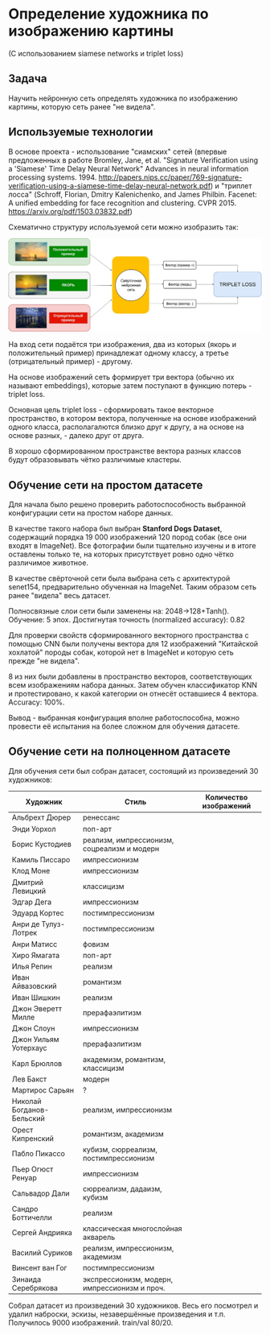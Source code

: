 # Определение художника по изображению картины
(С использованием siamese networks и triplet loss)

## Задача
Научить нейронную сеть определять художника по изображению картины, которую сеть ранее "не видела".

## Используемые технологии
В основе проекта - использование "сиамских" сетей (впервые предложенных в работе Bromley, Jane, et al. "Signature Verification using a 'Siamese' Time Delay Neural Network" Advances in neural information processing systems. 1994. http://papers.nips.cc/paper/769-signature-verification-using-a-siamese-time-delay-neural-network.pdf) и "триплет лосса"
(Schroff, Florian, Dmitry Kalenichenko, and James Philbin. Facenet: A unified embedding for face recognition and clustering. CVPR 2015. https://arxiv.org/pdf/1503.03832.pdf)


Схематично структуру используемой сети можно изобразить так:


![Diagram with siamese network with triplet loss](/images/siamese-triplet-diagram.jpg)


На вход сети подаётся три изображения, два из которых (якорь и положительный пример) принадлежат одному классу, а третье (отрицательный пример) - другому.

На основе изображений сеть формирует три вектора (обычно их называют embeddings), которые затем поступают в функцию потерь - triplet loss.

Основная цель triplet loss - сформировать такое векторное пространство, в котором вектора, полученные на основе изображений одного класса, располагалются близко друг к другу, а на основе на основе разных, - далеко друг от друга.

В хорошо сформированном пространстве вектора разных классов будут образовывать чётко различимые кластеры.

## Обучение сети на простом датасете
Для начала было решено проверить работоспособность выбранной конфигурации сети на простом наборе данных.

В качестве такого набора был выбран **Stanford Dogs Dataset**, содержащий порядка 19 000 изображений 120 пород собак (все они входят в ImageNet).
Все фотографии были тщательно изучены и в итоге оставлены только те, на которых присутствует ровно одно чётко различимое животное.

В качестве свёрточной сети была выбрана сеть с архитектурой senet154, предварительно обученная на ImageNet. Таким образом сеть ранее "видела" весь датасет.

Полносвязные слои сети были заменены на: 2048->128+Tanh().
Обучение: 5 эпох.
Достигнутая точность (normalized accuracy): 0.82

Для проверки свойств сформированного векторного пространства с помощью CNN были получены вектора для 12 изображений "Китайской хохлатой" породы собак, которой нет в ImageNet и которую сеть прежде "не видела".

8 из них были добавлены в пространство векторов, соответствующих всем изображениям набора данных.
Затем обучен классификатор KNN и протестировано, к какой категории он отнесёт оставшиеся 4 вектора. Accuracy: 100%.

Вывод - выбранная конфигурация вполне работоспособна, можно провести её испытания на более сложном для обучения датасете.

## Обучение сети на полноценном датасете
Для обучения сети был собран датасет, состоящий из произведений 30 художников:

| Художник | Стиль | Количество изображений |
| ---           | --- | --- |
| Альбрехт Дюрер | ренессанс |  |
| Энди Уорхол | поп-арт |  |
| Борис Кустодиев | реализм, импрессионизм, соцреализм и модерн |  |
| Камиль Писсаро | импрессионизм |  |
| Клод Моне | импрессионизм |  |
| Дмитрий Левицкий | классицизм |  |
| Эдгар Дега | импрессионизм |  |
| Эдуард Кортес | постимпрессионизм |  |
| Анри де Тулуз-Лотрек | постимпрессионизм |  |
| Анри Матисс | фовизм |  |
| Хиро Ямагата | поп-арт |  |
| Илья Репин | реализм |  |
| Иван Айвазовский | романтизм |  |
| Иван Шишкин | реализм |  |
| Джон Эверетт Милле | прерафаэлитизм |  |
| Джон Слоун | импрессионизм |  |
| Джон Уильям Уотерхаус | прерафаэлитизм |  |
| Карл Брюллов | академизм, романтизм, классицизм |  |
| Лев Бакст | модерн |  |
| Мартирос Сарьян | ? |  |
| Николай Богданов-Бельский | реализм, импрессионизм |  |
| Орест Кипренский | романтизм, академизм |  |
| Пабло Пикассо | кубизм, сюрреализм, постимпрессионизм |  |
| Пьер Огюст Ренуар | импрессионизм |  |
| Сальвадор Дали | сюрреализм, дадаизм, кубизм |  |
| Сандро Боттичелли | реализм |  |
| Сергей Андрияка | классическая многослойная акварель |  |
| Василий Суриков | реализм, импрессионизм, академизм |  |
| Винсент ван Гог | постимпрессионизм |  |
| Зинаида Серебрякова | экспрессионизм, модерн, импрессионизм и проч. |  |

Собрал датасет из произведений 30 художников. Весь его посмотрел и удалил наброски, эскизы, незавершённые произведения и т.п.
Получилось 9000 изображений. train/val 80/20.

